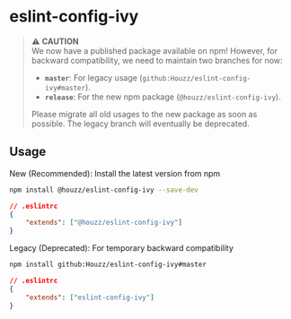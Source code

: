 # eslint-config-ivy

> ⚠️ **CAUTION**  
> We now have a published package available on npm! However, for backward compatibility, we need to maintain two branches for now:
>
> -   **`master`**: For legacy usage (`github:Houzz/eslint-config-ivy#master`).
> -   **`release`**: For the new npm package (`@houzz/eslint-config-ivy`).
>
> Please migrate all old usages to the new package as soon as possible. The legacy branch will eventually be deprecated.

## Usage

New (Recommended): Install the latest version from npm

```sh
npm install @houzz/eslint-config-ivy --save-dev
```

```json
// .eslintrc
{
    "extends": ["@houzz/eslint-config-ivy"]
}
```

Legacy (Deprecated): For temporary backward compatibility

```sh
npm install github:Houzz/eslint-config-ivy#master
```

```json
// .eslintrc
{
    "extends": ["eslint-config-ivy"]
}
```
